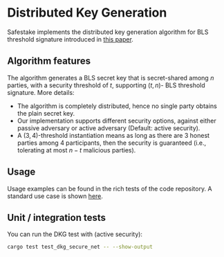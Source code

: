 # Distributed Key Generation

Safestake implements the distributed key generation algorithm for BLS threshold signature introduced in [this paper](https://eprint.iacr.org/2019/985.pdf).

## Algorithm features
The algorithm generates a BLS secret key that is secret-shared among $n$ parties, with a security threshold of $t$, supporting $(t, n)$- BLS threshold signature. More details:
* The algorithm is completely distributed, hence no single party obtains the plain secret key.
* Our implementation supports different security options, against either passive adversary or active adversary (Default: active security).
* A $(3, 4)$-threshold instantiation means as long as there are 3 honest parties among 4 participants, then the security is guaranteed (i.e., tolerating at most $n-t$ malicious parties).

## Usage
Usage examples can be found in the rich tests of the code repository. A standard use case is shown [here](https://github.com/ParaState/SafeStakeOperator/blob/33df5533533436994b788d0cede34797c48e9e84/src/crypto/dkg.rs#L959).

## Unit / integration tests
You can run the DKG test with (active security):
```bash
cargo test test_dkg_secure_net -- --show-output
```
